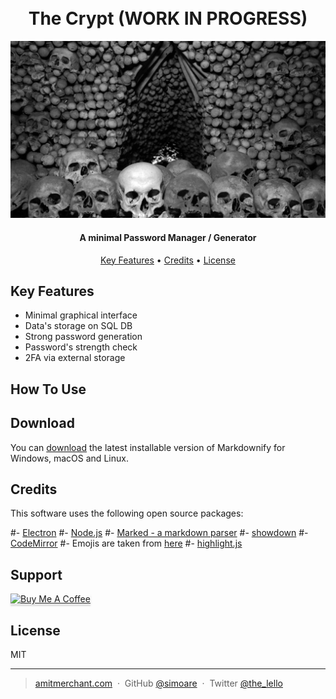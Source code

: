 
<h1 align="center">
  <br>
  The Crypt (WORK IN PROGRESS)
  <br>
</h1>

![TheCrypt](readme/crypt.jpg)

<h4 align="center">A minimal Password Manager / Generator</h4>



<p align="center">
  <a href="#key-features">Key Features</a> •
  <a href="#credits">Credits</a> •
  <a href="#license">License</a>
</p>


## Key Features

* Minimal graphical interface
* Data's storage on SQL DB
* Strong password generation
* Password's strength check
* 2FA via external storage


## How To Use


## Download

You can [download](https://github.com/amitmerchant1990/electron-markdownify/releases/tag/v1.2.0) the latest installable version of Markdownify for Windows, macOS and Linux.

## Credits

This software uses the following open source packages:

#- [Electron](http://electron.atom.io/)
#- [Node.js](https://nodejs.org/)
#- [Marked - a markdown parser](https://github.com/chjj/marked)
#- [showdown](http://showdownjs.github.io/showdown/)
#- [CodeMirror](http://codemirror.net/)
#- Emojis are taken from [here](https://github.com/arvida/emoji-cheat-sheet.com)
#- [highlight.js](https://highlightjs.org/)


## Support

<a href="https://www.buymeacoffee.com/" target="_blank"><img src="https://www.buymeacoffee.com/assets/img/custom_images/purple_img.png" alt="Buy Me A Coffee" style="height: 41px !important;width: 174px !important;box-shadow: 0px 3px 2px 0px rgba(190, 190, 190, 0.5) !important;-webkit-box-shadow: 0px 3px 2px 0px rgba(190, 190, 190, 0.5) !important;" ></a>


## License

MIT

---

> [amitmerchant.com](https://www.amitmerchant.com) &nbsp;&middot;&nbsp;
> GitHub [@simoare](https://github.com/) &nbsp;&middot;&nbsp;
> Twitter [@the_lello](https://twitter.com/)


